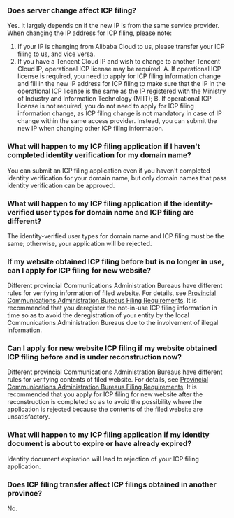 ### Does server change affect ICP filing?
Yes. It largely depends on if the new IP is from the same service provider.
When changing the IP address for ICP filing, please note:
1. If your IP is changing from Alibaba Cloud to us, please transfer your ICP filing to us, and vice versa.
2. If you have a Tencent Cloud IP and wish to change to another Tencent Cloud IP, operational ICP license may be required.
A. If operational ICP license is required, you need to apply for ICP filing information change and fill in the new IP address for ICP filing to make sure that the IP in the operational ICP license is the same as the IP registered with the Ministry of Industry and Information Technology (MIIT);
B. If operational ICP license is not required, you do not need to apply for ICP filing information change, as ICP filing change is not mandatory in case of IP change within the same access provider. Instead, you can submit the new IP when changing other ICP filing information.
### What will happen to my ICP filing application if I haven't completed identity verification for my domain name?
You can submit an ICP filing application even if you haven't completed identity verification for your domain name, but only domain names that pass identity verification can be approved.
### What will happen to my ICP filing application if the identity-verified user types for domain name and ICP filing are different?
The identity-verified user types for domain name and ICP filing must be the same; otherwise, your application will be rejected.
### If my website obtained ICP filing before but is no longer in use, can I apply for ICP filing for new website?
Different provincial Communications Administration Bureaus have different rules for verifying information of filed website. For details, see [Provincial Communications Administration Bureaus Filing Requirements](https://cloud.tencent.com/document/product/243/3474). It is recommended that you deregister the not-in-use ICP filing information in time so as to avoid the deregistration of your entity by the local Communications Administration Bureaus due to the involvement of illegal information.
### Can I apply for new website ICP filing if my website obtained ICP filing before and is under reconstruction now?
Different provincial Communications Administration Bureaus have different rules for verifying contents of filed website. For details, see [Provincial Communications Administration Bureaus Filing Requirements](https://cloud.tencent.com/document/product/243/3474). It is recommended that you apply for ICP filing for new website after the reconstruction is completed so as to avoid the possibility where the application is rejected because the contents of the filed website are unsatisfactory.
### What will happen to my ICP filing application if my identity document is about to expire or have already expired?
Identity document expiration will lead to rejection of your ICP filing application.
### Does ICP filing transfer affect ICP filings obtained in another province?
No.
